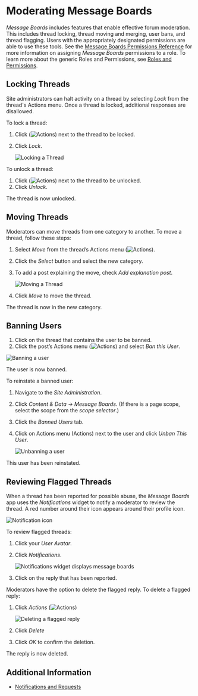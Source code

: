 # Moderating Message Boards

_Message Boards_ includes features that enable effective forum moderation. This includes thread locking, thread moving and merging, user bans, and thread flagging. Users with the appropriately designated permissions are able to use these tools. See the [Message Boards Permissions Reference](./message-boards-permissions-reference.md) for more information on assigning _Message Boards_ permissions to a role. To learn more about the generic Roles and Permissions, see [Roles and Permissions](https://help.liferay.com/hc/articles/360017895212-Roles-and-Permissions).

## Locking Threads

Site administrators can halt activity on a thread by selecting _Lock_ from the thread's Actions menu. Once a thread is locked, additional responses are disallowed.

To lock a thread:

1. Click (![Actions](../../../images/icon-actions.png)) next to the thread to be locked.
1. Click _Lock_.

    ![Locking a Thread](./moderating-message-boards/images/02.png)

To unlock a thread:

1. Click (![Actions](../../../images/icon-actions.png)) next to the thread to be unlocked.
1. Click _Unlock_.

The thread is now unlocked.

## Moving Threads

Moderators can move threads from one category to another. To move a thread, follow these steps:

1. Select _Move_ from the thread’s Actions menu (![Actions](../../../images/icon-actions.png)).
1. Click the _Select_ button and select the new category.
1. To add a post explaining the move, check _Add explanation post_.

    ![Moving a Thread](./moderating-message-boards/images/03.png)

1. Click _Move_ to move the thread.

The thread is now in the new category.

## Banning Users

1. Click on the thread that contains the user to be banned.
1. Click the post’s Actions menu (![Actions](../../../images/icon-actions.png)) and select _Ban this User_.

![Banning a user](./moderating-message-boards/images/04.png)

The user is now banned.

To reinstate a banned user:

1. Navigate to the _Site Administration_.
1. Click _Content & Data_ &rarr; _Message Boards_. (If there is a page scope, select the scope from the _scope selector_.)
1. Click the _Banned Users_ tab.
1. Click on Actions menu (Actions) next to the user and click _Unban This User_.

    ![Unbanning a user](./moderating-message-boards/images/05.png)

This user has been reinstated.

## Reviewing Flagged Threads

When a thread has been reported for possible abuse, the _Message Boards_ app uses the _Notifications_ widget to notify a moderator to review the thread. A red number around their icon appears around their profile icon.

![Notification icon](./moderating-message-boards/images/01.png)

To review flagged threads:

1. Click your _User Avatar_.

1. Click _Notifications_.

    ![Notifications widget displays message boards](./moderating-message-boards/images/06.png)

1. Click on the reply that has been reported.

Moderators have the option to delete the flagged reply. To delete a flagged reply:

1. Click _Actions_ (![Actions](../../../images/icon-actions.png))

    ![Deleting a flagged reply](./moderating-message-boards/images/07.png)

1. Click _Delete_
1. Click _OK_ to confirm the deletion.

The reply is now deleted.

## Additional Information

* [Notifications and Requests](../../05-notifications-and-requests/01-user-guide/README.rst)
